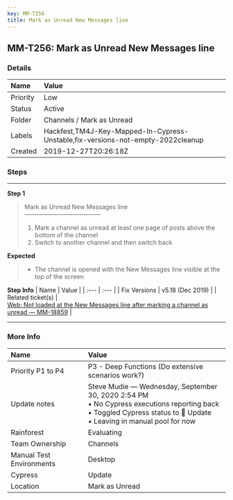 ```yaml
---
key: MM-T256
title: Mark as Unread New Messages line
---
```


## MM-T256: Mark as Unread New Messages line

### Details

| Name     | Value                                                                           |
| :------- | :------------------------------------------------------------------------------ |
| Priority | Low                                                                             |
| Status   | Active                                                                          |
| Folder   | Channels / Mark as Unread                                                       |
| Labels   | Hackfest,TM4J-Key-Mapped-In-Cypress-Unstable,fix-versions-not-empty-2022cleanup |
| Created  | 2019-12-27T20:26:18Z                                                            |

### Steps

<hr/>

**Step 1**

> <article>Mark as Unread New Messages line<br />–––––––––––––––––––––––––<ol><li>Mark a channel as unread at least one page of posts above the bottom of the channel</li><li>Switch to another channel and then switch back</li></ol></article>

**Expected**

> <article><ul><li>The channel is opened with the New Messages line visible at the top of the screen</li></ul></article>

**Step Info**
| Name | Value |
| :--- | :--- |
| Fix Versions | v5.18 (Dec 2019) |
| Related ticket(s) | <br /><a href="https://mattermost.atlassian.net/browse/MM-18859">Web: Not loaded at the New Messages line after marking a channel as unread — MM-18859</a> |

<hr/>

### More Info

| Name                     | Value                                                                                                                                                                     |
| :----------------------- | :------------------------------------------------------------------------------------------------------------------------------------------------------------------------ |
| Priority P1 to P4        | P3 - Deep Functions (Do extensive scenarios work?)                                                                                                                        |
| Update notes             | Steve Mudie — Wednesday, September 30, 2020 2:54 PM<br>• No Cypress executions reporting back<br>• Toggled Cypress status to 🔧 Update<br>• Leaving in manual pool for now |
| Rainforest               | Evaluating                                                                                                                                                                |
| Team Ownership           | Channels                                                                                                                                                                  |
| Manual Test Environments | Desktop                                                                                                                                                                   |
| Cypress                  | Update                                                                                                                                                                    |
| Location                 | Mark as Unread                                                                                                                                                            |
